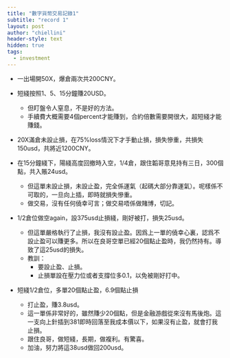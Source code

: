 ```yaml
---
title: "數字貨幣交易記錄1"
subtitle: "record 1"
layout: post
author: "chiellini"
header-style: text
hidden: true
tags:
  - investment
---
```


* 一出場開50X，爆倉兩次共200CNY。

* 短綫按照1、5、15分鐘賺20USD。
  * 但盯盤令人窒息，不是好的方法。
  * 手續費大概需要4個percent才能賺到，合約倍數需要開很大，超短綫才能賺錢。

* 20X滿倉未設止損，在75%loss情況下才手動止損，損失慘重，共損失150usd，共將近1200CNY。

* 在15分鐘綫下，陽綫高度回撤時入空，1/4倉，跟住韜哥意見持有三日，300個點，共入賬24usd。
  * 但這單未設止損，未設止盈，完全係運氣（起碼大部分靠運氣）。呢樣係不可取的，一旦向上插，即時就損失慘重。
  * 做交易，沒有任何僥幸可言；做交易唔係做賭博，切記。

* 1/2倉位做空again，設375usd止損綫，剛好被打，損失25usd。
  * 但這單嚴格執行了止損，我沒有設止盈。因爲上一單的僥幸心裏，認爲不設止盈可以賺更多。所以在良哥空單已經20個點止盈時，我仍然持有。導致了這25usd的損失。
  * 教訓：
    * 要設止盈、止損。
    * 止損單設在壓力位或者支撐位多0.1，以免被剛好打中。

* 短綫1/2倉位，多單20個點止盈，6.9個點止損
  * 打止盈，賺3.8usd。
  * 這一單係非常好的，雖然賺少20個點，但是金融游戲從來沒有馬後炮。這一支向上針插到381即時回落至我成本價以下，如果沒有止盈，就會打我止損。
  * 跟住良哥，做短綫，長期，做複利。有驚喜。
  * 加油，努力將這38usd做回200usd。